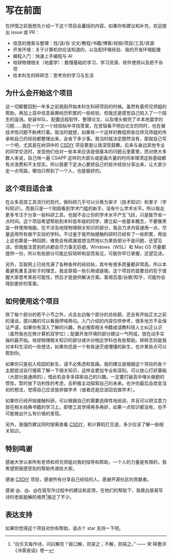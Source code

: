 # **写在前面**

在抒情之前我想先介绍一下这个项目会囊括的内容，如果你有建议和补充，欢迎提出 issue 或 PR：

- 信息的搜索与整理：找/读/存 论文/教程/书籍/博客/视频/项目/工具/资源
- 开发环境：关于计算机你应该知道的，以及配环境经验、我的开发环境配置
- 编程入门：快速上手编程与 AI
- 地球物理相关（地震学）：数理基础的学习、学习资源、软件使用以及若干杂项
- 给本科生的碎碎念：思考你的学习与生活

## **为什么会开始这个项目**

这一切都要回到一年多之前我刚开始本科生科研项目的时候。虽然有着师兄师姐的帮助，再加上高中信息奥赛经历积累的一些经验，但我还是感觉自己陷入了一个陌生的漩涡。安装WSL、配置远程软件、整理论文、以及埋头做完了半本地震学的习题……我在一个又一个经验帖中寻找答案，在苦恼看不明白论文的同时，也在被技术性问题不断拷打着。我当时就想，如果有一个这样的教程把各位师兄师姐的传承和自己的经验都整理出来，会省下多少事。我当时就决定既然没有，那就自己写一个吧，尤其是在树洞中的 [CSDIY](https://csdiy.wiki/) 项目更是让我深受鼓舞。后来与身边其他专业的同学交流时，发现他们也对一些本来应该是很基本的问题云里雾里，而对绝大多数人来说，自己啃一遍 CSAPP 这样的大部头或是画大量的时间来理清这些基础都有点浪费和不太现实。所以我更下定决心要把自己的些许经验分享出来，让大家少走一点弯路，哪怕只帮到了一个人，也是极好的。

## **这个项目适合谁**

在众多高效工具流行的现代，做科研几乎可以分离为架子（技术知识）和里子（学科知识）。而我只是一个刚刚看到学术门槛的新手，没有什么学术水平。所以我会更多专注于分享一些科研工具，也就不会让你的学术水平产生飞跃，只是能节省一点时间。这个项目希望帮助到本科低年级的同学，建立起一些基本概念，不要像黑盒一样使用电脑。在不涉及地球物理相关知识的部分，我会力求内容通用一点，尽量适用所有做干实验的学科。不过鉴于我开始接触科研时已经有了一些积累，再加上这也算是一种回顾，难免会有疏漏或想当然地以为某些部分不是问题，还望见谅。但我能注意到的点都会尽力事无巨细，Windows（WSL）和 Mac OS 尽量都提供一份，所以有些部分可能比较琐碎和显而易见，可能你早已掌握，还望见谅。

另外，互联网上已经充满了各种各样的经验帖，其中有很多质量都非常高。所以本着避免重复造轮子的理念，我会穿插一些引用或链接。这个项目的首要目的在于提醒大家思考某些可能性，然后才是提供解决方案。善用百度/谷歌/知乎，可能你会得到更好的答案。

## **如何使用这个项目**

除了每个部分的若干小节之外，点击左边每个部分的总标题，还会有开始正文之前的漫谈，感兴趣的可以看我啰嗦两句。入门介绍的内容仅供参考，很多地方不会保证严谨，如果你有深入了解的兴趣，务必搜索相关书籍或请教科班人士纠正认识（虽然我也在修计算机双学位）；配置开发环境的部分建议一气呵成，放在动手实操的最开始。地球物理相关知识的部分或许对相近学科也有些帮助。碎碎念则是我对本科生活的一些想法，如果你还是一个有些迷茫或懵懂的新生，也许某些点可以帮到你。

如果你只是初入校园的新生，请不必焦虑和急躁。我的建议是根据这个项目的各个主题尝试自行搜索了解一下相关知识，这样会更加专业和深刻。可以放心打好基础（大部分是通用的），借此机会多多探索自己的兴趣。一定要打破高中埋头做题的惯性，暂时放下功利性的考虑，去积极主动探索自己的未来。也许你最后会改变当初的想法，觉得自己应该放弃做学术（或者还是应该回去做学术）。

如果你已经开始接触科研，可以根据自己的需要选择性地阅读，并且可以把注意力放在相关经典书籍的学习上。即使工具学得再多再好，如果一点知识都没有，也不可能做出什么有价值的发现。

另外，我强烈建议同时按需查看 [CSDIY](https://csdiy.wiki/)，和计算机打交道，多少应该了解一些相关知识。

## **特别鸣谢**

感谢大学以来所有老师和师兄师姐对我的指导和帮助，一个人的力量是有限的，我希望把我感受到的帮助传递给大家。

感谢 [CSDIY](https://csdiy.wiki/) 项目，感谢所有分享自己经验的人，感谢开源社区的贡献者。

感谢 @、@、@在我写作过程中的建议和反馈，在他们的帮助下，我离白居易写诗时老妪能解的境界[^1]接近了不少。

## **表达支持**

如果你觉得这个项目对你有帮助，请点个 star 支持一下吧。

[^1]: “白乐天每作诗，问曰解否？妪口解，则录之；不解，则易之。” —— 宋·释惠洪《冷斋夜话》卷一
